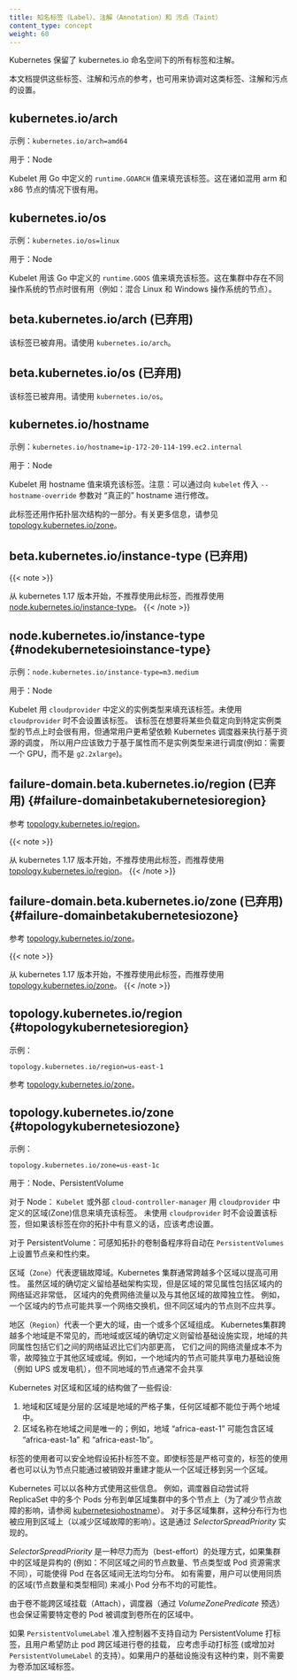 ```yaml
---
title: 知名标签（Label）、注解（Annotation）和 污点（Taint）
content_type: concept
weight: 60
---
```


<!-- overview -->

<!--
Kubernetes reserves all labels and annotations in the kubernetes.io namespace.

This document serves both as a reference to the values and as a coordination point for assigning values.
-->

Kubernetes 保留了 kubernetes.io 命名空间下的所有标签和注解。

本文档提供这些标签、注解和污点的参考，也可用来协调对这类标签、注解和污点的设置。



<!-- body -->

## kubernetes.io/arch

<!--
Example: `kubernetes.io/arch=amd64`

Used on: Node

The Kubelet populates this with `runtime.GOARCH` as defined by Go. This can be handy if you are mixing arm and x86 nodes.
-->

示例：`kubernetes.io/arch=amd64`

用于：Node

Kubelet 用 Go 中定义的 `runtime.GOARCH` 值来填充该标签。这在诸如混用 arm 和 x86 节点的情况下很有用。

## kubernetes.io/os

<!--
Example: `kubernetes.io/os=linux`

Used on: Node

The Kubelet populates this with `runtime.GOOS` as defined by Go. This can be handy if you are mixing operating systems in your cluster (for example: mixing Linux and Windows nodes).
-->

示例：`kubernetes.io/os=linux`

用于：Node

Kubelet 用该 Go 中定义的 `runtime.GOOS` 值来填充该标签。这在集群中存在不同操作系统的节点时很有用（例如：混合 Linux 和 Windows 操作系统的节点）。

<!--
## beta.kubernetes.io/arch (deprecated)
-->
## beta.kubernetes.io/arch (已弃用)

<!--
This label has been deprecated. Please use `kubernetes.io/arch` instead.
-->
该标签已被弃用。请使用  `kubernetes.io/arch`。

<!--
## beta.kubernetes.io/os (deprecated)
-->
## beta.kubernetes.io/os (已弃用)

<!--
This label has been deprecated. Please use `kubernetes.io/os` instead.
-->
该标签已被弃用。请使用 `kubernetes.io/os`。

## kubernetes.io/hostname

<!--
Example: `kubernetes.io/hostname=ip-172-20-114-199.ec2.internal`

Used on: Node

The Kubelet populates this label with the hostname. Note that the hostname can be changed from the "actual" hostname by passing the `--hostname-override` flag to the `kubelet`.
-->

示例：`kubernetes.io/hostname=ip-172-20-114-199.ec2.internal`

用于：Node

Kubelet 用 hostname 值来填充该标签。注意：可以通过向 `kubelet` 传入 `--hostname-override`
参数对 “真正的” hostname 进行修改。

<!--
This label is also used as part of the topology hierarchy.  See [topology.kubernetes.io/zone](#topologykubernetesiozone) for more information.
-->
此标签还用作拓扑层次结构的一部分。有关更多信息，请参见 [topology.kubernetes.io/zone](#topologykubernetesiozone)。

<!--
## beta.kubernetes.io/instance-type (deprecated)
-->
## beta.kubernetes.io/instance-type (已弃用)

{{< note >}} 
<!--
Starting in v1.17, this label is deprecated in favor of [node.kubernetes.io/instance-type](#nodekubernetesioinstance-type).
-->
从 kubernetes 1.17 版本开始，不推荐使用此标签，而推荐使用 [node.kubernetes.io/instance-type](#nodekubernetesioinstance-type)。
{{< /note >}}

## node.kubernetes.io/instance-type {#nodekubernetesioinstance-type}

<!--
Example: `node.kubernetes.io/instance-type=m3.medium`

Used on: Node

The Kubelet populates this with the instance type as defined by the `cloudprovider`.
This will be set only if you are using a `cloudprovider`. This setting is handy
if you want to target certain workloads to certain instance types, but typically you want
to rely on the Kubernetes scheduler to perform resource-based scheduling. You should aim to schedule based on properties rather than on instance types (for example: require a GPU, instead of requiring a `g2.2xlarge`).
-->

示例：`node.kubernetes.io/instance-type=m3.medium`

用于：Node

Kubelet 用 `cloudprovider` 中定义的实例类型来填充该标签。未使用 `cloudprovider` 时不会设置该标签。
该标签在想要将某些负载定向到特定实例类型的节点上时会很有用，但通常用户更希望依赖 Kubernetes 调度器来执行基于资源的调度，
所以用户应该致力于基于属性而不是实例类型来进行调度(例如：需要一个 GPU，而不是 `g2.2xlarge`)。

## failure-domain.beta.kubernetes.io/region (已弃用) {#failure-domainbetakubernetesioregion}

<!--
See [topology.kubernetes.io/region](#topologykubernetesioregion).
-->
参考 [topology.kubernetes.io/region](#topologykubernetesioregion)。

{{< note >}}
<!--
Starting in v1.17, this label is deprecated in favor of [topology.kubernetes.io/region](#topologykubernetesioregion).
-->
从 kubernetes 1.17 版本开始，不推荐使用此标签，而推荐使用 [topology.kubernetes.io/region](#topologykubernetesioregion)。
{{< /note >}}

## failure-domain.beta.kubernetes.io/zone (已弃用) {#failure-domainbetakubernetesiozone}

<!--
See [topology.kubernetes.io/zone](#topologykubernetesiozone).
-->
参考 [topology.kubernetes.io/zone](#topologykubernetesiozone)。

{{< note >}}
<!--
Starting in v1.17, this label is deprecated in favor of [topology.kubernetes.io/zone](#topologykubernetesiozone).
-->
从 kubernetes 1.17 版本开始，不推荐使用此标签，而推荐使用 [topology.kubernetes.io/zone](#topologykubernetesiozone)。
{{< /note >}}

## topology.kubernetes.io/region {#topologykubernetesioregion}
<!--
Example:

`topology.kubernetes.io/region=us-east-1`
-->
示例：

`topology.kubernetes.io/region=us-east-1`

<!--
See [topology.kubernetes.io/zone](#topologykubernetesiozone).
-->
参考 [topology.kubernetes.io/zone](#topologykubernetesiozone)。

## topology.kubernetes.io/zone {#topologykubernetesiozone}

<!--
Example:

`topology.kubernetes.io/zone=us-east-1c`

On Node: The `kubelet` or the external `cloud-controller-manager` populates this with the information as provided by the `cloudprovider`.  This will be set only if you are using a `cloudprovider`. However, you should consider setting this on nodes if it makes sense in your topology.
-->
示例：

`topology.kubernetes.io/zone=us-east-1c`

用于：Node、PersistentVolume

对于 Node： `Kubelet` 或外部 `cloud-controller-manager` 用 `cloudprovider` 中定义的区域(Zone)信息来填充该标签。
未使用 `cloudprovider` 时不会设置该标签，但如果该标签在你的拓扑中有意义的话，应该考虑设置。

<!--
On PersistentVolume: topology-aware volume provisioners will automatically set node affinity constraints on `PersistentVolumes`.
-->
对于 PersistentVolume：可感知拓扑的卷制备程序将自动在 `PersistentVolumes` 上设置节点亲和性约束。

<!--
A zone represents a logical failure domain.  It is common for Kubernetes clusters to span multiple zones for increased availability.  While the exact definition of a zone is left to infrastructure implementations, common properties of a zone include very low network latency within a zone, no-cost network traffic within a zone, and failure independence from other zones.  For example, nodes within a zone might share a network switch, but nodes in different zones should not.
-->
区域（`Zone`）代表逻辑故障域。Kubernetes 集群通常跨越多个区域以提高可用性。
虽然区域的确切定义留给基础架构实现，但是区域的常见属性包括区域内的网络延迟非常低，
区域内的免费网络流量以及与其他区域的故障独立性。
例如，一个区域内的节点可能共享一个网络交换机，但不同区域内的节点则不应共享。

<!--
A region represents a larger domain, made up of one or more zones.  It is uncommon for Kubernetes clusters to span multiple regions,  While the exact definition of a zone or region is left to infrastructure implementations, common properties of a region include higher network latency between them than within them, non-zero cost for network traffic between them, and failure independence from other zones or regions.  For example, nodes within a region might share power infrastructure (e.g. a UPS or generator), but nodes in different regions typically would not.
-->
地区（`Region`）代表一个更大的域，由一个或多个区域组成。
Kubernetes集群跨越多个地域是不常见的，而地域或区域的确切定义则留给基础设施实现，地域的共同属性包括它们之间的网络延迟比它们内部更高，
它们之间的网络流量成本不为零，故障独立于其他区域或域。例如，一个地域内的节点可能共享电力基础设施（例如 UPS 或发电机），但不同地域的节点通常不会共享

<!--
Kubernetes makes a few assumptions about the structure of zones and regions:
1) regions and zones are hierarchical: zones are strict subsets of regions and no zone can be in 2 regions
2) zone names are unique across regions; for example region "africa-east-1" might be comprised of zones "africa-east-1a" and "africa-east-1b"
-->
Kubernetes 对区域和区域的结构做了一些假设:
1) 地域和区域是分层的:区域是地域的严格子集，任何区域都不能位于两个地域中。
2) 区域名称在地域之间是唯一的；例如，地域 “africa-east-1” 可能包含区域 “africa-east-1a” 和 “africa-east-1b”。

<!--
It should be safe to assume that topology labels do not change. 
Even though labels are strictly mutable,
 consumers of them can assume that a given node is not going to be moved between zones without being destroyed and recreated.
-->
标签的使用者可以安全地假设拓扑标签不变。即使标签是严格可变的，标签的使用者也可以认为节点只能通过被销毁并重建才能从一个区域迁移到另一个区域。

<!--
Kubernetes can use this information in various ways.
For example,
the scheduler automatically tries to spread the Pods in a ReplicaSet across nodes in a single-zone cluster (to reduce the impact of node failures,
see [kubernetes.io/hostname](#kubernetesiohostname)). With multiple-zone clusters, this spreading behavior also applies to zones (to reduce the impact of zone failures).
This is achieved via _SelectorSpreadPriority_.
-->
Kubernetes 可以以各种方式使用这些信息。
例如，调度器自动尝试将 ReplicaSet 中的多个 Pods 分布到单区域集群中的多个节点上（为了减少节点故障的影响，请参阅 [kubernetesiohostname](#kubernetesiohostname)）。
对于多区域集群，这种分布行为也被应用到区域上（以减少区域故障的影响）。这是通过 _SelectorSpreadPriority_ 实现的。

<!--
_SelectorSpreadPriority_ is a best effort placement.
 If the zones in your cluster are heterogeneous (for example: different numbers of nodes, different types of nodes, or different pod resource requirements),
 this placement might prevent equal spreading of your Pods across zones.
 If desired, you can use homogenous zones (same number and types of nodes) to reduce the probability of unequal spreading.
-->
_SelectorSpreadPriority_ 是一种尽力而为（best-effort）的处理方式，如果集群中的区域是异构的 
(例如：不同区域之间的节点数量、节点类型或 Pod 资源需求不同），可能使得 Pod 在各区域间无法均匀分布。
如有需要，用户可以使用同质的区域(节点数量和类型相同) 来减小 Pod 分布不均的可能性。

<!--
The scheduler (through the _VolumeZonePredicate_ predicate) also will ensure that Pods, that claim a given volume, are only placed into the same zone as that volume. Volumes cannot be attached across zones.
-->
由于卷不能跨区域挂载（Attach），调度器（通过 _VolumeZonePredicate_ 预选）也会保证需要特定卷的 Pod 被调度到卷所在的区域中。

<!--
If `PersistentVolumeLabel` does not support automatic labeling of your PersistentVolumes, you should consider
adding the labels manually (or adding support for `PersistentVolumeLabel`). With `PersistentVolumeLabel`, the scheduler prevents Pods from mounting volumes in a different zone. If your infrastructure doesn't have this constraint, you don't need to add the zone labels to the volumes at all.
-->
如果 `PersistentVolumeLabel` 准入控制器不支持自动为 PersistentVolume 打标签，且用户希望防止 pod 跨区域进行卷的挂载，
应考虑手动打标签 (或增加对 `PersistentVolumeLabel` 的支持）。如果用户的基础设施没有这种约束，则不需要为卷添加区域标签。

